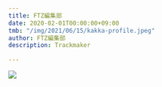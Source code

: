```yaml
---
title: FTZ編集部
date: 2020-02-01T00:00:00+09:00
tmb: "/img/2021/06/15/kakka-profile.jpeg"
author: FTZ編集部
description: Trackmaker

---
```

![](/img/2021/06/15/kakka-profile.jpeg)